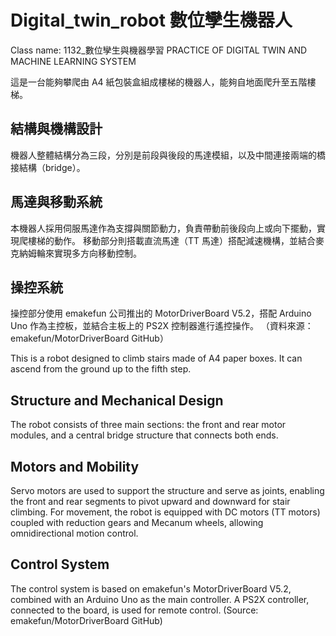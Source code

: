 # Digital_twin_robot 數位孿生機器人
Class name: 1132_數位孿生與機器學習 PRACTICE OF DIGITAL TWIN AND MACHINE LEARNING SYSTEM

這是一台能夠攀爬由 A4 紙包裝盒組成樓梯的機器人，能夠自地面爬升至五階樓梯。

## 結構與機構設計
機器人整體結構分為三段，分別是前段與後段的馬達模組，以及中間連接兩端的橋接結構（bridge）。

## 馬達與移動系統
本機器人採用伺服馬達作為支撐與關節動力，負責帶動前後段向上或向下擺動，實現爬樓梯的動作。
移動部分則搭載直流馬達（TT 馬達）搭配減速機構，並結合麥克納姆輪來實現多方向移動控制。

## 操控系統
操控部分使用 emakefun 公司推出的 MotorDriverBoard V5.2，搭配 Arduino Uno 作為主控板，並結合主板上的 PS2X 控制器進行遙控操作。
（資料來源：emakefun/MotorDriverBoard GitHub）

This is a robot designed to climb stairs made of A4 paper boxes. It can ascend from the ground up to the fifth step.

## Structure and Mechanical Design
The robot consists of three main sections: the front and rear motor modules, and a central bridge structure that connects both ends.

## Motors and Mobility
Servo motors are used to support the structure and serve as joints, enabling the front and rear segments to pivot upward and downward for stair climbing.
For movement, the robot is equipped with DC motors (TT motors) coupled with reduction gears and Mecanum wheels, allowing omnidirectional motion control.

## Control System
The control system is based on emakefun's MotorDriverBoard V5.2, combined with an Arduino Uno as the main controller. A PS2X controller, connected to the board, is used for remote control.
(Source: emakefun/MotorDriverBoard GitHub)